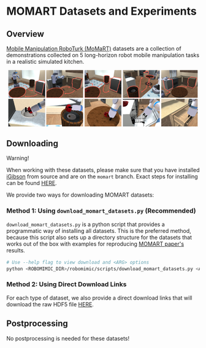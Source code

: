 # MOMART Datasets and Experiments

## Overview
[Mobile Manipulation RoboTurk (MoMaRT)](https://sites.google.com/view/il-for-mm/home) datasets are a collection of demonstrations collected on 5 long-horizon robot mobile manipulation tasks in a realistic simulated kitchen.

<p align="center">
  <img width="19.0%" src="../images/momart_table_setup_from_dishwasher_overview.png">
  <img width="19.0%" src="../images/momart_table_setup_from_dresser_overview.png">
  <img width="19.0%" src="../images/momart_table_cleanup_to_dishwasher_overview.png">
  <img width="19.0%" src="../images/momart_table_cleanup_to_sink_overview.png">
  <img width="19.0%" src="../images/momart_unload_dishwasher_to_dresser_overview.png">
  <img width="19.0%" src="../images/momart_bowl_in_sink.png">
  <img width="19.0%" src="../images/momart_dump_trash.png">
  <img width="19.0%" src="../images/momart_grab_bowl.png">
  <img width="19.0%" src="../images/momart_open_dishwasher.png">
  <img width="19.0%" src="../images/momart_open_dresser.png">
 </p>

## Downloading


<div class="admonition warning">
<p class="admonition-title">Warning!</p>

When working with these datasets, please make sure that you have installed [iGibson](http://svl.stanford.edu/igibson/) from source and are on the `momart` branch. Exact steps for installing can be found [HERE](https://sites.google.com/view/il-for-mm/datasets#h.qw0vufk0hknk).

</div>

We provide two ways for downloading MOMART datasets:

### Method 1: Using `download_momart_datasets.py` (Recommended)
`download_momart_datasets.py` is a python script that provides a programmatic way of installing all datasets. This is the preferred method, because this script also sets up a directory structure for the datasets that works out of the box with examples for reproducing [MOMART paper's](https://arxiv.org/abs/2112.05251) results.

```sh
# Use --help flag to view download and <ARG> options
python <ROBOMIMIC_DIR>/robomimic/scripts/download_momart_datasets.py <ARGS> 
```

### Method 2: Using Direct Download Links

For each type of dataset, we also provide a direct download links that will download the raw HDF5 file [HERE](https://sites.google.com/view/il-for-mm/datasets#h.ko0ilbky4y5u).

## Postprocessing

No postprocessing is needed for these datasets!
